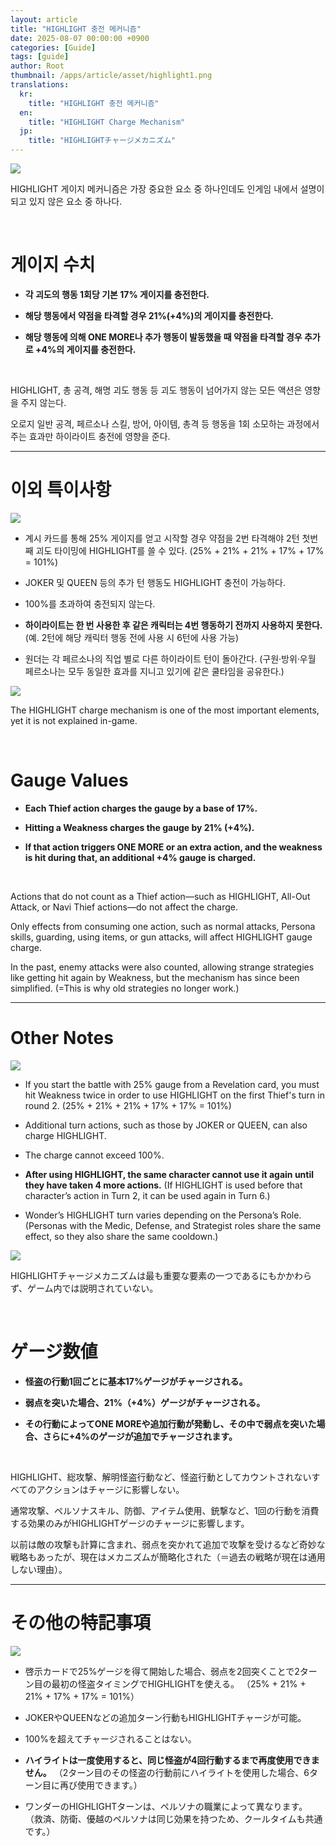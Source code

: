 ```yaml
---
layout: article
title: "HIGHLIGHT 충전 메커니즘"
date: 2025-08-07 00:00:00 +0900
categories: [Guide]
tags: [guide]
author: Root
thumbnail: /apps/article/asset/highlight1.png
translations:
  kr:
    title: "HIGHLIGHT 충전 메커니즘"
  en:
    title: "HIGHLIGHT Charge Mechanism"
  jp:
    title: "HIGHLIGHTチャージメカニズム"
---
```


<div class="content-kr" markdown="1">

<img src="/apps/article/asset/highlight1.png" >

HIGHLIGHT 게이지 메커니즘은 가장 중요한 요소 중 하나인데도 인게임 내에서 설명이 되고 있지 않은 요소 중 하나다.

<br>

# 게이지 수치

- **각 괴도의 행동 1회당 기본 17% 게이지를 충전한다.**

- **해당 행동에서 약점을 타격할 경우 21%(+4%)의 게이지를 충전한다.**

- **해당 행동에 의해 ONE MORE나 추가 행동이 발동했을 때 약점을 타격할 경우 추가로 +4%의 게이지를 충전한다.**

<br>

HIGHLIGHT, 총 공격, 해명 괴도 행동 등 괴도 행동이 넘어가지 않는 모든 액션은 영향을 주지 않는다.

오로지 일반 공격, 페르소나 스킬, 방어, 아이템, 총격 등 행동을 1회 소모하는 과정에서 주는 효과만 하이라이트 충전에 영향을 준다.

---

# 이외 특이사항

<img src="/apps/article/asset/highlight2.png" >

- 계시 카드를 통해 25% 게이지를 얻고 시작할 경우 약점을 2번 타격해야 2턴 첫번째 괴도 타이밍에 HIGHLIGHT를 쓸 수 있다. 
(25% + 21% + 21% + 17% + 17% = 101%)

- JOKER 및 QUEEN 등의 추가 턴 행동도 HIGHLIGHT 충전이 가능하다.

- 100%를 초과하여 충전되지 않는다.

- **하이라이트는 한 번 사용한 후 같은 캐릭터는 4번 행동하기 전까지 사용하지 못한다.** (예. 2턴에 해당 캐릭터 행동 전에 사용 시 6턴에 사용 가능)

- 원더는 각 페르소나의 직업 별로 다른 하이라이트 턴이 돌아간다.
(구원·방위·우월 페르소나는 모두 동일한 효과를 지니고 있기에 같은 쿨타임을 공유한다.)

</div>

<div class="content-en" markdown="1">

<img src="/apps/article/asset/highlight1.png" >

The HIGHLIGHT charge mechanism is one of the most important elements, yet it is not explained in-game.

<br>

# Gauge Values

- **Each Thief action charges the gauge by a base of 17%.**

- **Hitting a Weakness charges the gauge by 21% (+4%).**

- **If that action triggers ONE MORE or an extra action, and the weakness is hit during that, an additional +4% gauge is charged.**

<br>

Actions that do not count as a Thief action—such as HIGHLIGHT, All-Out Attack, or Navi Thief actions—do not affect the charge.

Only effects from consuming one action, such as normal attacks, Persona skills, guarding, using items, or gun attacks, will affect HIGHLIGHT gauge charge.

In the past, enemy attacks were also counted, allowing strange strategies like getting hit again by Weakness, but the mechanism has since been simplified. (=This is why old strategies no longer work.)

---

# Other Notes

<img src="/apps/article/asset/highlight2.png" >

- If you start the battle with 25% gauge from a Revelation card, you must hit Weakness twice in order to use HIGHLIGHT on the first Thief's turn in round 2.
(25% + 21% + 21% + 17% + 17% = 101%)

- Additional turn actions, such as those by JOKER or QUEEN, can also charge HIGHLIGHT.

- The charge cannot exceed 100%.

- **After using HIGHLIGHT, the same character cannot use it again until they have taken 4 more actions.**
(If HIGHLIGHT is used before that character’s action in Turn 2, it can be used again in Turn 6.)

- Wonder’s HIGHLIGHT turn varies depending on the Persona’s Role.
(Personas with the Medic, Defense, and Strategist roles share the same effect, so they also share the same cooldown.)

</div>

<div class="content-jp" markdown="1">

<img src="/apps/article/asset/highlight1.png" >

HIGHLIGHTチャージメカニズムは最も重要な要素の一つであるにもかかわらず、ゲーム内では説明されていない。

<br>

# ゲージ数値

- **怪盗の行動1回ごとに基本17%ゲージがチャージされる。**

- **弱点を突いた場合、21%（+4%）ゲージがチャージされる。**

- **その行動によってONE MOREや追加行動が発動し、その中で弱点を突いた場合、さらに+4%のゲージが追加でチャージされます。**

<br>

HIGHLIGHT、総攻撃、解明怪盗行動など、怪盗行動としてカウントされないすべてのアクションはチャージに影響しない。

通常攻撃、ペルソナスキル、防御、アイテム使用、銃撃など、1回の行動を消費する効果のみがHIGHLIGHTゲージのチャージに影響します。

以前は敵の攻撃も計算に含まれ、弱点を突かれて追加で攻撃を受けるなど奇妙な戦略もあったが、現在はメカニズムが簡略化された（＝過去の戦略が現在は通用しない理由）。

---

# その他の特記事項

<img src="/apps/article/asset/highlight2.png" >

- 啓示カードで25%ゲージを得て開始した場合、弱点を2回突くことで2ターン目の最初の怪盗タイミングでHIGHLIGHTを使える。
（25% + 21% + 21% + 17% + 17% = 101%）

- JOKERやQUEENなどの追加ターン行動もHIGHLIGHTチャージが可能。

- 100%を超えてチャージされることはない。

- **ハイライトは一度使用すると、同じ怪盗が4回行動するまで再度使用できません。**
（2ターン目のその怪盗の行動前にハイライトを使用した場合、6ターン目に再び使用できます。）

- ワンダーのHIGHLIGHTターンは、ペルソナの職業によって異なります。
（救済、防衛、優越のペルソナは同じ効果を持つため、クールタイムも共通です。）

</div>